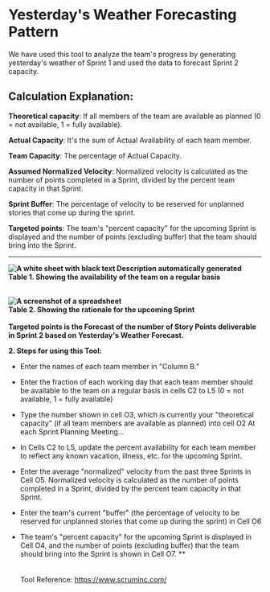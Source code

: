 # Yesterday's Weather Forecasting Pattern

We have used this tool to analyze the team's progress by generating
yesterday\'s weather of Sprint 1 and used the data to forecast Sprint 2
capacity.

Calculation Explanation:
-----------------------------------------------------------------------
  **Theoretical capacity**: If all members of the team are available as planned (0 = not available, 1 = fully available).
  
  **Actual Capacity**: It's the sum of Actual Availability of each team member.
  
  **Team Capacity**: The percentage of Actual Capacity.
  
  **Assumed Normalized Velocity**: Normalized velocity is calculated as the number of points completed in a Sprint, divided by the percent team capacity in that Sprint.
  
  **Sprint Buffer**: The percentage of velocity to be reserved for unplanned stories that come up during the sprint.
  
  **Targeted points**: The team\'s \"percent capacity\" for the upcoming Sprint is displayed and the number of points (excluding buffer) that the team should bring into the Sprint.
  
  -----------------------------------------------------------------------

**![A white sheet with black text Description automatically
generated](./image1.png)**\
                                                        **Table 1. Showing the availability of the team on a regular basis**


                                                        
\
**![A screenshot of a
spreadsheet](./image2.PNG)**\
                                                        **Table 2. Showing the rationale for the upcoming Sprint**
\
\
**Targeted points is the Forecast of the number of Story Points
deliverable in Sprint 2 based on Yesterday's Weather Forecast.**


**2. Steps for using this Tool:**
-   Enter the names of each team member in \"Column B."

-   Enter the fraction of each working day that each team member should
    be available to the team on a regular basis in cells C2 to L5 (0 =
    not available, 1 = fully available)

-   Type the number shown in cell O3, which is currently your
    \"theoretical capacity\" (if all team members are available as
    planned) into cell O2 At each Sprint Planning Meeting...

-   In Cells C2 to L5, update the percent availability for each team
    member to reflect any known vacation, illness, etc. for the upcoming
    Sprint.

-   Enter the average \"normalized\" velocity from the past three
    Sprints in Cell O5. Normalized velocity is calculated as the number
    of points completed in a Sprint, divided by the percent team
    capacity in that Sprint.

-   Enter the team\'s current \"buffer\" (the percentage of velocity to
    be reserved for unplanned stories that come up during the sprint) in
    Cell O6

-   The team\'s \"percent capacity\" for the upcoming Sprint is
    displayed in Cell O4, and the number of points (excluding buffer)
    that the team should bring into the Sprint is shown in Cell O7. **\
    \
    \
    Tool Reference: https://www.scruminc.com/
    
    
    
